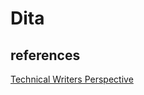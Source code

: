 # Dita

## references

[Technical Writers Perspective](https://www.youtube.com/watch?v=0BBhiAkBVUA)
